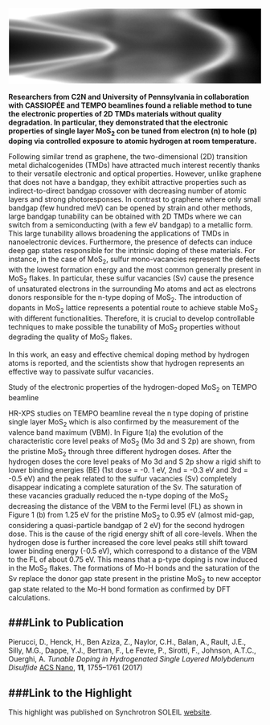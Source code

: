 ![ARPES](00_MoS2_ARPES.png)

**Researchers from C2N and University of Pennsylvania in collaboration with CASSIOPÉE and TEMPO beamlines found a reliable method to tune the electronic properties of 2D TMDs materials without quality degradation. In particular, they demonstrated that  the electronic properties of single layer MoS<sub>2</sub> con be tuned from electron (n) to hole (p) doping via controlled exposure to atomic hydrogen at room temperature.**

Following similar trend as graphene, the two-dimensional (2D) transition metal dichalcogenides (TMDs) have attracted much interest recently thanks to their versatile electronic and optical properties. However, unlike graphene that does not have a bandgap, they exhibit attractive properties such as indirect-to-direct bandgap crossover with decreasing number of atomic layers and strong photoresponses. In contrast to  graphene where only small bandgap (few hundred meV) can be opened by strain and other methods, large bandgap tunability can be obtained with 2D TMDs where we can switch from a semiconducting (with a few eV bandgap) to a metallic form. This large tunability allows broadening the applications of TMDs in nanoelectronic devices. Furthermore, the presence of defects can induce deep gap states responsible for the intrinsic doping of these materials. For instance, in the case of MoS<sub>2</sub>, sulfur mono-vacancies represent the defects with the lowest formation energy and the most common generally present in MoS<sub>2</sub> flakes. In particular, these sulfur vacancies (Sv) cause the presence of unsaturated electrons in the surrounding Mo atoms and act as electrons donors responsible for the n-type doping of MoS<sub>2</sub>. The introduction of dopants in MoS<sub>2</sub> lattice represents a potential route to achieve stable MoS<sub>2</sub> with different functionalities. Therefore, it is crucial to develop controllable techniques to make possible the tunability of MoS<sub>2</sub> properties without degrading the quality of MoS<sub>2</sub> flakes.

In this work, an easy and effective chemical doping method by hydrogen atoms is reported, and the scientists show that hydrogen represents an effective way to passivate sulfur vacancies.

Study of the electronic properties of the hydrogen-doped MoS<sub>2</sub> on TEMPO beamline

HR-XPS studies on TEMPO beamline reveal the n type doping of pristine single layer MoS<sub>2</sub> which is also confirmed by the measurement of the valence band maximum (VBM). In Figure 1(a) the evolution of the characteristic core level peaks of MoS<sub>2</sub> (Mo 3d and S 2p) are shown, from the pristine MoS<sub>2</sub> through three different hydrogen doses. After the hydrogen doses the core level peaks of Mo 3d and S 2p show a rigid shift to lower binding energies (BE) (1st dose = -0. 1 eV, 2nd = -0.3 eV and 3rd = -0.5 eV) and the peak related to the sulfur vacancies (Sv) completely disappear indicating a complete saturation of the Sv. The saturation of these vacancies gradually reduced the n-type doping of the MoS<sub>2</sub> decreasing the distance of the VBM to the Fermi level (FL) as shown in Figure 1 (b) from 1.25 eV for the pristine MoS<sub>2</sub> to 0.95 eV (almost mid-gap, considering a quasi-particle bandgap of 2 eV) for the second hydrogen dose. This is the cause of the rigid energy shift of all core-levels. When the hydrogen dose is further increased the core level peaks still shift toward lower binding energy (-0.5 eV), which correspond to a distance of the VBM to the FL of about 0.75 eV. This means that a p-type doping is now induced in the MoS<sub>2</sub> flakes. The formations of Mo-H bonds and the saturation of the Sv replace the donor gap state present in the pristine MoS<sub>2</sub> to new acceptor gap state related to the Mo-H bond formation as confirmed by DFT calculations.

###Link to Publication
---

Pierucci, D., Henck, H., Ben Aziza, Z., Naylor, C.H., Balan, A., Rault, J.E., Silly, M.G., Dappe, Y.J., Bertran, F., Le Fevre, P., Sirotti, F., Johnson, A.T.C., Ouerghi, A. *Tunable Doping in Hydrogenated Single Layered Molybdenum Disulfide* [ACS Nano](https://pubs.acs.org/doi/10.1021/acsnano.6b07661), **11**, 1755–1761 (2017)

###Link to the Highlight
---

This highlight was published on Synchrotron SOLEIL [website](https://www.synchrotron-soleil.fr/en/news/reliable-method-tune-2d-transition-metal-dichalcogenides-tmds-doping-without-quality).
